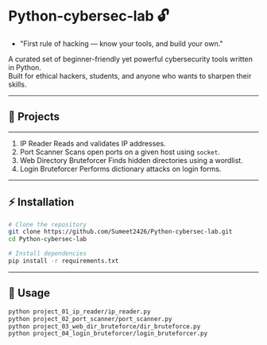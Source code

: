 # Python-cybersec-lab 🔓

- "First rule of hacking — know your tools, and build your own."

A curated set of beginner-friendly yet powerful cybersecurity tools written in Python.  
Built for ethical hackers, students, and anyone who wants to sharpen their skills.

---

## 📂 Projects
--------------------------------------------------------------------------------------------
1.  IP Reader                        Reads and validates IP addresses. 
2.  Port Scanner                     Scans open ports on a given host using `socket`.
3.  Web Directory Bruteforcer        Finds hidden directories using a wordlist. 
4.  Login Bruteforcer                Performs dictionary attacks on login forms. 

---

## ⚡ Installation
```bash
# Clone the repository
git clone https://github.com/Sumeet2426/Python-cybersec-lab.git
cd Python-cybersec-lab

# Install dependencies
pip install -r requirements.txt
```

---

## 🚀 Usage
```bash
python project_01_ip_reader/ip_reader.py
python project_02_port_scanner/port_scanner.py
python project_03_web_dir_bruteforce/dir_bruteforce.py
python project_04_login_bruteforcer/login_bruteforcer.py
```




